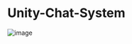 # Unity-Chat-System
 
![image](https://raw.githubusercontent.com/Wei-Tsung-Lin/Unity-Chat-System/main/demo.jpg)
